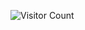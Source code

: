 ![Visitor Count](https://komarev.com/ghpvc/?username=your-github-username&style=flat-square&color=green)

